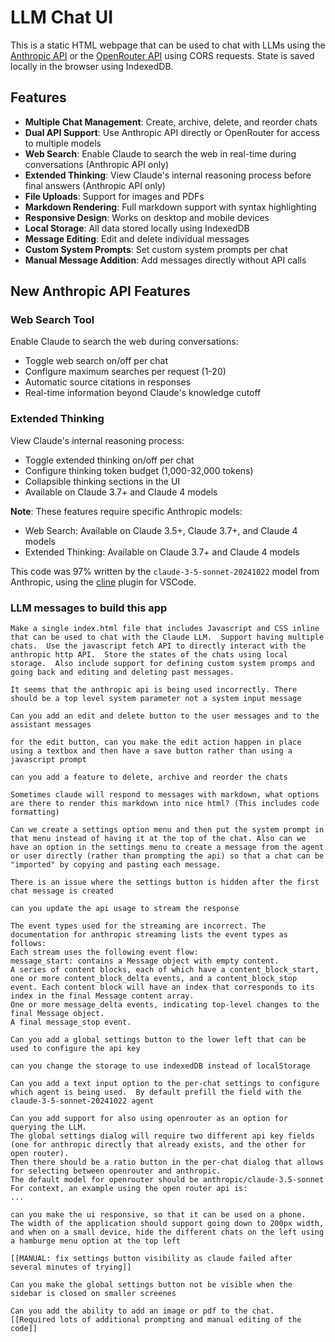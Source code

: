 # LLM Chat UI

This is a static HTML webpage that can be used to chat with LLMs using the [Anthropic API](https://docs.anthropic.com/en/api/messages) or the [OpenRouter API](https://openrouter.ai/docs/requests) using CORS requests. State is saved locally in the browser using IndexedDB.

## Features

- **Multiple Chat Management**: Create, archive, delete, and reorder chats
- **Dual API Support**: Use Anthropic API directly or OpenRouter for access to multiple models
- **Web Search**: Enable Claude to search the web in real-time during conversations (Anthropic API only)
- **Extended Thinking**: View Claude's internal reasoning process before final answers (Anthropic API only)
- **File Uploads**: Support for images and PDFs
- **Markdown Rendering**: Full markdown support with syntax highlighting
- **Responsive Design**: Works on desktop and mobile devices
- **Local Storage**: All data stored locally using IndexedDB
- **Message Editing**: Edit and delete individual messages
- **Custom System Prompts**: Set custom system prompts per chat
- **Manual Message Addition**: Add messages directly without API calls

## New Anthropic API Features

### Web Search Tool
Enable Claude to search the web during conversations:
- Toggle web search on/off per chat
- Configure maximum searches per request (1-20)
- Automatic source citations in responses
- Real-time information beyond Claude's knowledge cutoff

### Extended Thinking
View Claude's internal reasoning process:
- Toggle extended thinking on/off per chat
- Configure thinking token budget (1,000-32,000 tokens)
- Collapsible thinking sections in the UI
- Available on Claude 3.7+ and Claude 4 models

**Note**: These features require specific Anthropic models:
- Web Search: Available on Claude 3.5+, Claude 3.7+, and Claude 4 models
- Extended Thinking: Available on Claude 3.7+ and Claude 4 models

This code was 97% written by the `claude-3-5-sonnet-20241022` model from Anthropic, using the [cline](https://github.com/cline/cline) plugin for VSCode.


### LLM messages to build this app


```
Make a single index.html file that includes Javascript and CSS inline that can be used to chat with the Claude LLM.  Support having multiple chats.  Use the javascript fetch API to directly interact with the anthropic http API.  Store the states of the chats using local storage.  Also include support for defining custom system promps and going back and editing and deleting past messages.

It seems that the anthropic api is being used incorrectly. There should be a top level system parameter not a system input message

Can you add an edit and delete button to the user messages and to the assistant messages

for the edit button, can you make the edit action happen in place using a textbox and then have a save button rather than using a javascript prompt

can you add a feature to delete, archive and reorder the chats

Sometimes claude will respond to messages with markdown, what options are there to render this markdown into nice html? (This includes code formatting)

Can we create a settings option menu and then put the system prompt in that menu instead of having it at the top of the chat. Also can we have an option in the settings menu to create a message from the agent or user directly (rather than prompting the api) so that a chat can be "imported" by copying and pasting each message.

There is an issue where the settings button is hidden after the first chat message is created

can you update the api usage to stream the response

The event types used for the streaming are incorrect. The documentation for anthropic streaming lists the event types as follows:
Each stream uses the following event flow:
message_start: contains a Message object with empty content.
A series of content blocks, each of which have a content_block_start, one or more content_block_delta events, and a content_block_stop event. Each content block will have an index that corresponds to its index in the final Message content array.
One or more message_delta events, indicating top-level changes to the final Message object.
A final message_stop event.

Can you add a global settings button to the lower left that can be used to configure the api key

can you change the storage to use indexedDB instead of localStorage

Can you add a text input option to the per-chat settings to configure which agent is being used.  By default prefill the field with the claude-3-5-sonnet-20241022 agent

Can you add support for also using openrouter as an option for querying the LLM.  
The global settings dialog will require two different api key fields (one for anthropic directly that already exists, and the other for open router).
Then there should be a ratio button in the per-chat dialog that allows for selecting between openrouter and anthropic.
The default model for openrouter should be anthropic/claude-3.5-sonnet
For context, an example using the open router api is:
...

can you make the ui responsive, so that it can be used on a phone.  The width of the application should support going down to 200px width, and when on a small device, hide the different chats on the left using a hamburge menu option at the top left

[[MANUAL: fix settings button visibility as claude failed after several minutes of trying]]

Can you make the global settings button not be visible when the sidebar is closed on smaller screenes

Can you add the ability to add an image or pdf to the chat.  
[[Required lots of additional prompting and manual editing of the code]]

```
